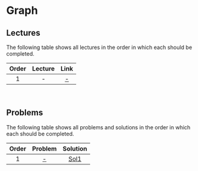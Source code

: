 # Graph

## Lectures

The following table shows all lectures in the order in which each should be completed.

| Order | Lecture | Link |
|:---:|:---:|:---:|
| 1 | - | [-]() |
<br>

## Problems

The following table shows all problems and solutions in the order in which each should be completed.

| Order | Problem | Solution |
|:---:|:---:|:---:|
| 1 | [-]() | [Sol1]() |